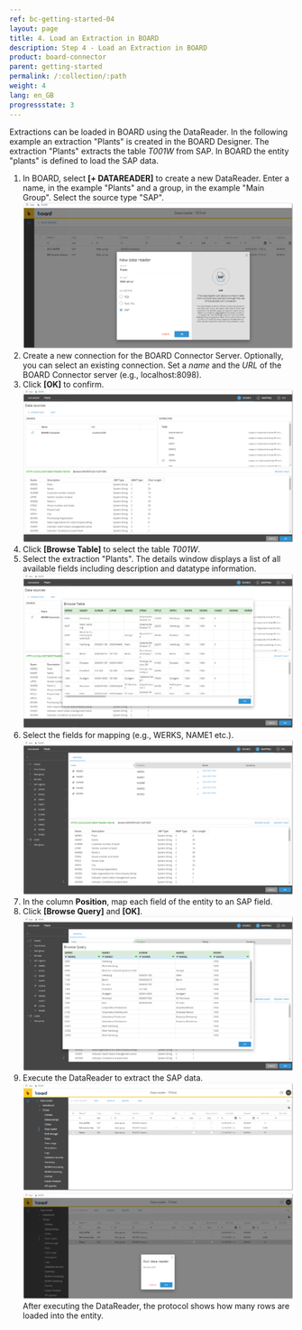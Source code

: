 ```yaml
---
ref: bc-getting-started-04
layout: page
title: 4. Load an Extraction in BOARD
description: Step 4 - Load an Extraction in BOARD
product: board-connector
parent: getting-started
permalink: /:collection/:path
weight: 4
lang: en_GB
progressstate: 3
---
```


Extractions can be loaded in BOARD using the DataReader. In the following example an extraction "Plants" is created in the BOARD Designer. 
The extraction "Plants" extracts the table *T001W* from SAP. 
In BOARD the entity "plants" is defined to load the SAP data. 

1. In BOARD, select **[+ DATAREADER]**  to create a new DataReader. Enter a name, in the example "Plants" and a group, in the example "Main Group". Select the source type "SAP". <br>
![Load-Extraction-01](/img/content/board/Load-Extraction-01.png)
2. Create a new connection for the BOARD Connector Server. Optionally, you can select an existing connection. Set a *name* and the *URL* of the BOARD Connector server (e.g., localhost:8098).<br>
3. Click **[OK]** to confirm.<br>
![Load-Extraction-02](/img/content/board/Load-Extraction-02.png)
4. Click **[Browse Table]** to select the table *T001W*. 
5. Select the extraction "Plants".  The details window displays a list of all available fields including description and datatype information. <br>
![Load-Extraction-03](/img/content/board/Load-Extraction-03.png)
6. Select the fields for mapping (e.g., WERKS, NAME1 etc.).
![Load-Extraction-04](/img/content/board/Load-Extraction-04.png)
7. In the column **Position**, map each field of the entity to an SAP field. 
8. Click **[Browse Query]** and **[OK]**.
![Load-Extraction-05](/img/content/board/Load-Extraction-05.png)
9. Execute the DataReader to extract the SAP data. <br>
![Load-Extraction-06](/img/content/board/Load-Extraction-06.png)
![Load-Extraction-06](/img/content/board/Load-Extraction-07.png)
After executing the DataReader, the protocol shows how many rows are loaded into the entity. <br>

